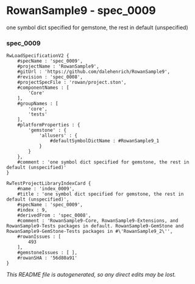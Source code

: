 # RowanSample9 - spec_0009
one symbol dict specified for gemstone, the rest in default (unspecified)
### spec_0009
```
RwLoadSpecificationV2 {
	#specName : 'spec_0009',
	#projectName : 'RowanSample9',
	#gitUrl : 'https://github.com/dalehenrich/RowanSample9',
	#revision : 'spec_0008',
	#projectSpecFile : 'rowan/project.ston',
	#componentNames : [
		'Core'
	],
	#groupNames : [
		'core',
		'tests'
	],
	#platformProperties : {
		'gemstone' : {
			'allusers' : {
				#defaultSymbolDictName : #RowanSample9_1
			}
		}
	},
	#comment : 'one symbol dict specified for gemstone, the rest in default (unspecified)'
}

RwTestProjectLibraryIndexCard {
	#name : 'index_0009',
	#title : 'one symbol dict specified for gemstone, the rest in default (unspecified)',
	#specName : 'spec_0009',
	#index : 9,
	#derivedFrom : 'spec_0008',
	#comment : 'RowanSample9-Core, RowanSample9-Extensions, and RowanSample9-Tests packages in default. RowanSample9-GemStone and RowanSample9-GemStone-Tests packages in #\'RowanSample9_2\'',
	#rowanIssues : [
		493
	],
	#gemstoneIssues : [ ],
	#rowanSHA : '56d80a91'
}
```

*This README file is autogenerated, so any direct edits may be lost.*
